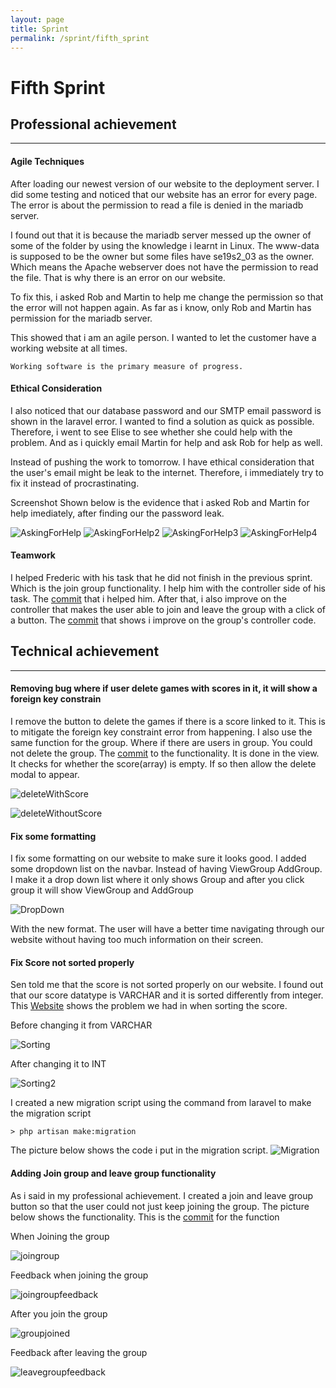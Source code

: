 ```yaml
---
layout: page
title: Sprint
permalink: /sprint/fifth_sprint
---
```


# Fifth Sprint


## Professional achievement
---

#### Agile Techniques

After loading our newest version of our website to the deployment server. I did some testing and noticed that our website has an error for every page. The error is about the permission to read a file is denied in the mariadb server. 

I found out that it is because the mariadb server messed up the owner of some of the folder by using the knowledge i learnt in Linux. The www-data is supposed to be the owner but some files have se19s2_03 as the owner. Which means the Apache webserver does not have the permission to read the file. That is why there is an error on our website.

To fix this, i asked Rob and Martin to help me change the permission so that the error will not happen again. As far as i know, only Rob and Martin has permission for the mariadb server. 

This showed that i am an agile person. I wanted to let the customer have a working website at all times. 

    Working software is the primary measure of progress.


#### Ethical Consideration

I also noticed that our database password and our SMTP email password is shown in the laravel error. I wanted to find a solution as quick as possible. Therefore, i went to see Elise to see whether she could help with the problem. And as i quickly email Martin for help and ask Rob for help as well. 

Instead of pushing the work to tomorrow. I have ethical consideration that the user's email might be leak to the internet. Therefore, i immediately  try to fix it instead of procrastinating.

Screenshot Shown below is the evidence that i asked Rob and Martin for help imediately, after finding our the password leak.

![AskingForHelp](https://softenop.github.io/individual-portfolio-19-2-iofh/photo/fifth_sprint/AskingForHelp.PNG)
![AskingForHelp2](https://softenop.github.io/individual-portfolio-19-2-iofh/photo/fifth_sprint/AskingForHelp2.PNG)
![AskingForHelp3](https://softenop.github.io/individual-portfolio-19-2-iofh/photo/fifth_sprint/AskingForHelp3.PNG)
![AskingForHelp4](https://softenop.github.io/individual-portfolio-19-2-iofh/photo/fifth_sprint/AskingForHelp4.PNG)


#### Teamwork

I helped Frederic with his task that he did not finish in the previous sprint. Which is the join group functionality. I help him with the controller side of his task. The [commit](https://github.com/SoftEnOP/op-stats-sw602/commit/2d830d1cc8cd8b9ef3fa5bc4d814219e858688ec) that i helped him. After that, i also improve on the controller that makes the user able to join and leave the group with a click of a button. The [commit](https://github.com/SoftEnOP/op-stats-sw602/commit/940f8b6d0d817e4bac8a828a4496268311219a62) that shows i improve on the group's controller code.




## Technical achievement
---

#### Removing bug where if user delete games with scores in it, it will show a foreign key constrain

I remove the button to delete the games if there is a score linked to it. This is to mitigate the foreign key constraint error from happening. I also use the same function for the group. Where if there are users in group. You could not delete the group. The [commit](https://github.com/SoftEnOP/op-stats-sw602/commit/fdf8a306f747ffeb6dae7598ecea1b5091518888) to the functionality. It is done in the view. It checks for whether the score(array) is empty. If so then allow the delete modal to appear.

![deleteWithScore](https://softenop.github.io/individual-portfolio-19-2-iofh/photo/fifth_sprint/delete_withScores.PNG)

![deleteWithoutScore](https://softenop.github.io/individual-portfolio-19-2-iofh/photo/fifth_sprint/delete_withoutScores.PNG)


#### Fix some formatting

I fix some formatting on our website to make sure it looks good. I added some dropdown list on the navbar. Instead of having ViewGroup AddGroup. I make it a drop down list where it only shows Group and after you click group it will show ViewGroup and AddGroup

![DropDown](https://softenop.github.io/individual-portfolio-19-2-iofh/photo/fifth_sprint/DropDown.PNG)

With the new format. The user will have a better time navigating through our website without having too much information on their screen.

#### Fix Score not sorted properly

Sen told me that the score is not sorted properly on our website. I found out that our score datatype is VARCHAR and it is sorted differently from integer. This [Website](https://www.copterlabs.com/natural-sorting-in-mysql/) shows the problem we had in when sorting the score. 

Before changing it from VARCHAR

![Sorting](https://softenop.github.io/individual-portfolio-19-2-iofh/photo/fifth_sprint/sorting.PNG)

After changing it to INT

![Sorting2](https://softenop.github.io/individual-portfolio-19-2-iofh/photo/fifth_sprint/sorting2.PNG)

I created a new migration script using the command from laravel to make the migration script

    > php artisan make:migration 

The picture below shows the code i put in the migration script. ![Migration](https://softenop.github.io/individual-portfolio-19-2-iofh/photo/fifth_sprint/MigrationScript.PNG)


#### Adding Join group and leave group functionality

As i said in my professional achievement. I created a join and leave group button so that the user could not just keep joining the group. The picture below shows the functionality. This is the [commit](https://github.com/SoftEnOP/op-stats-sw602/commit/940f8b6d0d817e4bac8a828a4496268311219a62) for the function


When Joining the group

![joingroup](https://softenop.github.io/individual-portfolio-19-2-iofh/photo/fifth_sprint/joingroup.PNG)

Feedback when joining the group

![joingroupfeedback](https://softenop.github.io/individual-portfolio-19-2-iofh/photo/fifth_sprint/joingroupfeedback.PNG)

After you join the group

![groupjoined](https://softenop.github.io/individual-portfolio-19-2-iofh/photo/fifth_sprint/groupjoined.PNG)

Feedback after leaving the group 

![leavegroupfeedback](https://softenop.github.io/individual-portfolio-19-2-iofh/photo/fifth_sprint/leavegroupfeedback.PNG)
